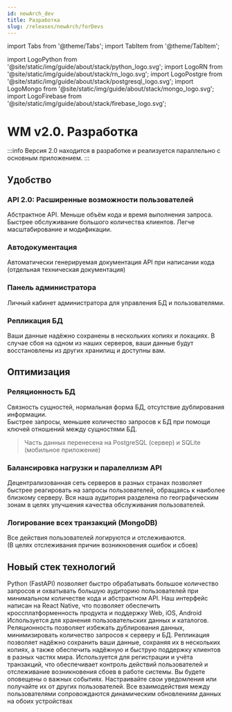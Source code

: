 ```yaml
---
id: newArch_dev
title: Разработка
slug: /releases/newArch/forDevs
---
```


import Tabs from '@theme/Tabs';
import TabItem from '@theme/TabItem';

import LogoPython from '@site/static/img/guide/about/stack/python_logo.svg';
import LogoRN from '@site/static/img/guide/about/stack/rn_logo.svg';
import LogoPostgre from '@site/static/img/guide/about/stack/postgresql_logo.svg';
import LogoMongo from '@site/static/img/guide/about/stack/mongo_logo.svg';
import LogoFirebase from '@site/static/img/guide/about/stack/firebase_logo.svg';

# WM v2.0. Разработка

:::info 
Версия 2.0 находится в разработке и реализуется параллельно с основным приложением. 
:::

## Удобство

### API 2.0: Расширенные возможности пользователей

Абстрактное API. Меньше объём кода и время выполнения запроса. Быстрее обслуживание большого количества клиентов. Легче масштабирование и модификации.

### Автодокументация

Автоматически генерируемая документация API при написании кода
(отдельная техническая документация)

### Панель администратора

Личный кабинет администратора для управления БД и пользователями.

### Репликация БД

Ваши данные надёжно сохранены в нескольких копиях и локациях. В случае сбоя на одном из наших серверов, ваши данные будут восстановлены из других хранилищ и доступны вам.

## Оптимизация

### Реляционность БД

Связность сущностей, нормальная форма БД, отсутствие дублирования информации.  
 Быстрее запросы, меньшее количество запросов к БД при помощи ключей отношений между сущностями БД.

> Часть данных перенесена на PostgreSQL (сервер) и SQLite (мобильное приложение)

### Балансировка нагрузки и паралеллизм API

Децентрализованная сеть серверов в разных странах позволяет быстрее реагировать на запросы пользователей, обращаясь к наиболее близкому серверу. Вся наша аудитория разделена по географическим зонам в целях улучшения качества обслуживания пользователей.

### Логирование всех транзакций (MongoDB)

Все действия пользователей логируются и отслеживаются.  
(В целях отслеживания причин возникновения ошибок и сбоев)

## Новый стек технологий

<Tabs>
  <TabItem value="FastAPI" label="FastAPI" default style={{display: 'flex'}}>
    <LogoPython className="blackSvgIcon"  style={{width: "10%",height: '100%',marginRight: 20, float: 'left'}}/>
    Python (FastAPI) позволяет быстро обрабатывать большое количество запросов и охватывать большую аудиторию пользователей при минимальном количестве кода и абстрактном API.
  </TabItem>
  <TabItem value="React Native" label="React Native">
    <LogoRN className="blackSvgIcon"  style={{width: "10%",height: '100%',marginRight: 20, float: 'left'}}/>
    Наш интерфейс написан на React Native, что позволяет обеспечить кроссплатформенность продукта и поддержку Web, iOS, Android
  </TabItem>
  <TabItem value="PostgreSQL" label="PostgreSQL">
    <LogoPostgre className="blackSvgIcon"  style={{width: "10%",height: '100%',marginRight: 20, float: 'left'}}/>
    Используется для хранения пользовательских данных и каталогов. Реляционность позволяет избежать дублирования данных, минимизировать количество запросов к серверу и БД. Репликация позволяет надёжно сохранить ваши данные, сохраняя их в нескольких копиях, а также обеспечить надёжную и быструю поддержку клиентов в разных частях мира.
  </TabItem>
  <TabItem value="MongoDB" label="MongoDB">
    <LogoMongo className="blackSvgIcon"  style={{width: "10%",height: '100%',marginRight: 20, float: 'left'}}/>
    Используется для регистрации и учёта транзакций, что обеспечивает контроль действий пользователей и отслеживание возникновения сбоев в работе системы.
  </TabItem>
  <TabItem value="Firebase" label="Firebase">
    <LogoFirebase className="blackSvgIcon"  style={{width: "10%",height: '100%',marginRight: 20, float: 'left'}}/>
    Вы будете оповещены о важных событиях. Настраивайте свои уведомления или получайте их от других пользователей. Все взаимодействия между пользователями сопровождаются динамическим обновлениям данных на обоих устройствах
  </TabItem>
</Tabs>
